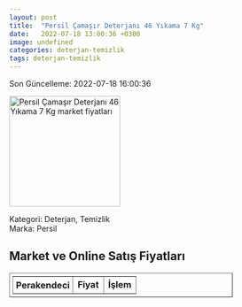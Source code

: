 ```yaml
---
layout: post
title:  "Persil Çamaşır Deterjanı 46 Yıkama 7 Kg"
date:   2022-07-18 13:00:36 +0300
image: undefined
categories: deterjan-temizlik
tags: deterjan-temizlik
---
```


Son Güncelleme: 2022-07-18 16:00:36

<img src="undefined" width="200" alt="Persil Çamaşır Deterjanı 46 Yıkama 7 Kg market fiyatları" />

Kategori: Deterjan, Temizlik
<br />
Marka: Persil

<h2>Market ve Online Satış Fiyatları</h2>

<table border="1" style="padding: 5px;width:80%;">
  <tr>
    <td style="padding: 5px;"><strong>Perakendeci</strong></td>
    <td><strong>Fiyat</strong></td>
    <td><strong>İşlem</strong></td>
  </tr>
  
</table>
